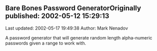 ## Bare Bones Password GeneratorOriginally published: 2002-05-12 15:29:13 
Last updated: 2002-05-17 19:49:38 
Author: Mark Nenadov 
 
A password generator that will generate random length alpha-numeric passwords given a range to work with.